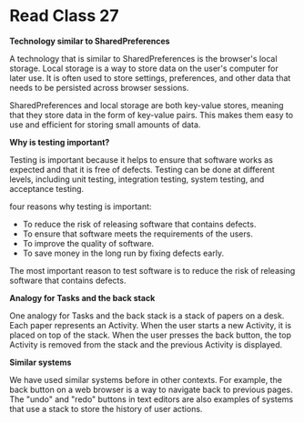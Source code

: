 # Read Class 27

**Technology similar to SharedPreferences**

A technology that is similar to SharedPreferences is the browser's local storage. Local storage is a way to store data on the user's computer for later use. It is often used to store settings, preferences, and other data that needs to be persisted across browser sessions.

SharedPreferences and local storage are both key-value stores, meaning that they store data in the form of key-value pairs. This makes them easy to use and efficient for storing small amounts of data.

**Why is testing important?**

Testing is important because it helps to ensure that software works as expected and that it is free of defects. Testing can be done at different levels, including unit testing, integration testing, system testing, and acceptance testing.

four reasons why testing is important:

* To reduce the risk of releasing software that contains defects.
* To ensure that software meets the requirements of the users.
* To improve the quality of software.
* To save money in the long run by fixing defects early.

The most important reason to test software is to reduce the risk of releasing software that contains defects.

**Analogy for Tasks and the back stack**

One analogy for Tasks and the back stack is a stack of papers on a desk. Each paper represents an Activity. When the user starts a new Activity, it is placed on top of the stack. When the user presses the back button, the top Activity is removed from the stack and the previous Activity is displayed.

**Similar systems**

We have used similar systems before in other contexts. For example, the back button on a web browser is a way to navigate back to previous pages. The "undo" and "redo" buttons in text editors are also examples of systems that use a stack to store the history of user actions.
